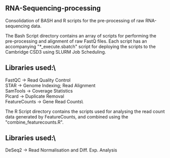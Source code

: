 ## RNA-Sequencing-processing
Consolidation of BASH and R scripts for the pre-processing of raw RNA-sequencing data.

The Bash Script directory contains an array of scripts for performing the pre-processing and alignment of raw FastQ files. 
Each script has an accompanying "*_execute.sbatch" script for deploying the scripts to the Cambridge CSD3 using SLURM Job Scheduling.

## Libraries used:\
FastQC -> Read Quality Control\
STAR -> Genome Indexing; Read Alignment\
SamTools -> Coverage Statistics\
Picard -> Duplicate Removal\
FeatureCounts -> Gene Read Counts\

The R Script directory contains the scripts used for analysing the read count data generated by FeatureCounts, and combined using the "combine_featurecounts.R".

## Libraries used:\
DeSeq2 -> Read Normalisation and Diff. Exp. Analysis
